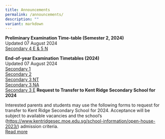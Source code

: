 ```yaml
---
title: Announcements
permalink: /announcements/
description: ""
variant: markdown
---
```

**Preliminary Examination Time-table (Semester 2, 2024)**<br>
Updated 07 August 2024 <br>
[Secondary 4 E &amp; 5 N](/files/Sec_4E_5N_Prelim_Timetable.pdf)<br>


**End-of-year Examination Timetables (2024)**<br>
Updated 07 August 2024 <br>
[Secondary 1](/files/EYE_Timetable_2024_Sec_1.pdf)<br>
[Secondary 2](/files/EYE_TimeTable_2024_Sec_2.pdf)<br>
[Secondary 3 NT](/files/EYE_Timetable_2024_3NT.pdf)<br>
[Secondary 3 NA](/files/EYE_Timetable_2024__3NA.pdf)<br>
[Secondary 3 E](/files/EYE_Timetable_2024_3E.pdf)
**Request to Transfer to Kent Ridge Secondary School for 2024**

Interested parents and students may use the following forms to request for transfer to Kent Ridge Secondary School for 2024. 
Acceptance will be subject to available vacancies and the school’s (https://www.kentridgesec.moe.edu.sg/school-information/open-house-2023/) admission criteria. <br> [Read more](https://kentridgesec.moe.edu.sg/school-information/transfer-in/)